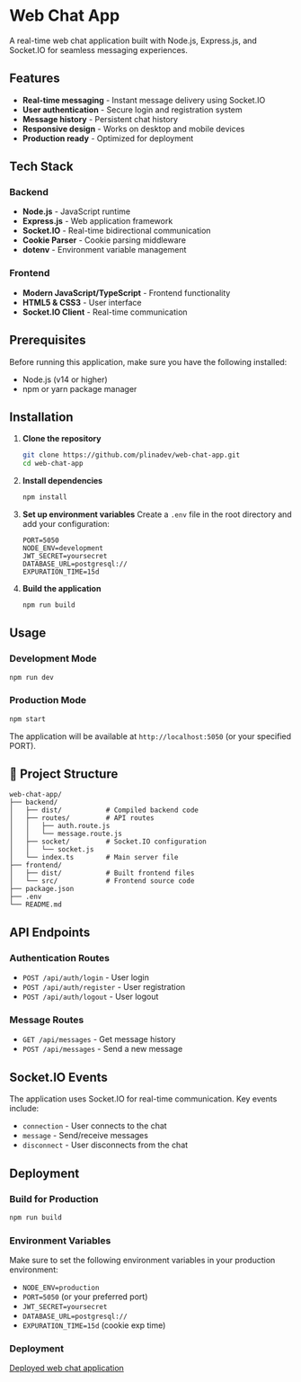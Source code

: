 # Web Chat App

A real-time web chat application built with Node.js, Express.js, and Socket.IO for seamless messaging experiences.

## Features

- **Real-time messaging** - Instant message delivery using Socket.IO
- **User authentication** - Secure login and registration system
- **Message history** - Persistent chat history
- **Responsive design** - Works on desktop and mobile devices
- **Production ready** - Optimized for deployment

## Tech Stack

### Backend
- **Node.js** - JavaScript runtime
- **Express.js** - Web application framework
- **Socket.IO** - Real-time bidirectional communication
- **Cookie Parser** - Cookie parsing middleware
- **dotenv** - Environment variable management

### Frontend
- **Modern JavaScript/TypeScript** - Frontend functionality
- **HTML5 & CSS3** - User interface
- **Socket.IO Client** - Real-time communication

## Prerequisites

Before running this application, make sure you have the following installed:
- Node.js (v14 or higher)
- npm or yarn package manager

## Installation

1. **Clone the repository**
   ```bash
   git clone https://github.com/plinadev/web-chat-app.git
   cd web-chat-app
   ```

2. **Install dependencies**
   ```bash
   npm install
   ```

3. **Set up environment variables**
   Create a `.env` file in the root directory and add your configuration:
   ```env
   PORT=5050
   NODE_ENV=development
   JWT_SECRET=yoursecret
   DATABASE_URL=postgresql://
   EXPURATION_TIME=15d
   ```

4. **Build the application**
   ```bash
   npm run build
   ```

## Usage

### Development Mode
```bash
npm run dev
```

### Production Mode
```bash
npm start
```

The application will be available at `http://localhost:5050` (or your specified PORT).

## 📁 Project Structure

```
web-chat-app/
├── backend/
│   ├── dist/           # Compiled backend code
│   ├── routes/         # API routes
│   │   ├── auth.route.js
│   │   └── message.route.js
│   ├── socket/         # Socket.IO configuration
│   │   └── socket.js
│   └── index.ts        # Main server file
├── frontend/
│   ├── dist/           # Built frontend files
│   └── src/            # Frontend source code
├── package.json
├── .env
└── README.md
```

## API Endpoints

### Authentication Routes
- `POST /api/auth/login` - User login
- `POST /api/auth/register` - User registration
- `POST /api/auth/logout` - User logout

### Message Routes
- `GET /api/messages` - Get message history
- `POST /api/messages` - Send a new message

## Socket.IO Events

The application uses Socket.IO for real-time communication. Key events include:
- `connection` - User connects to the chat
- `message` - Send/receive messages
- `disconnect` - User disconnects from the chat

## Deployment

### Build for Production
```bash
npm run build
```

### Environment Variables
Make sure to set the following environment variables in your production environment:
- `NODE_ENV=production`
- `PORT=5050` (or your preferred port)
- `JWT_SECRET=yoursecret`
- `DATABASE_URL=postgresql://`
- `EXPURATION_TIME=15d` (cookie exp time)

### Deployment 
[Deployed web chat application](web-chat-app-sqyf.onrender.com/login)

